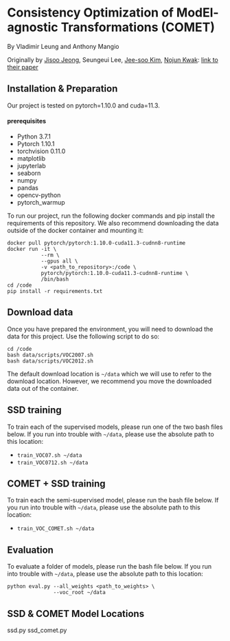 # Consistency Optimization of ModEl-agnostic Transformations (COMET) 

By Vladimir Leung and Anthony Mangio

Originally by [Jisoo Jeong](http://mipal.snu.ac.kr/index.php/Jisoo_Jeong), Seungeui Lee, [Jee-soo Kim](http://mipal.snu.ac.kr/index.php/Jee-soo_Kim), [Nojun Kwak](http://mipal.snu.ac.kr/index.php/Nojun_Kwak): [link to their paper](https://papers.nips.cc/paper/9259-consistency-based-semi-supervised-learning-for-object-detection) 

## Installation & Preparation
Our project is tested on pytorch=1.10.0 and cuda=11.3.

#### prerequisites
- Python 3.7.1
- Pytorch 1.10.1
- torchvision 0.11.0
- matplotlib
- jupyterlab
- seaborn
- numpy
- pandas
- opencv-python
- pytorch_warmup


To run our project, run the following docker commands and pip install the requirements of this repository. We also recommend downloading the data outside of the docker container and mounting it:
```Shell
docker pull pytorch/pytorch:1.10.0-cuda11.3-cudnn8-runtime
docker run -it \
           --rm \
           --gpus all \
           -v <path_to_repository>:/code \
           pytorch/pytorch:1.10.0-cuda11.3-cudnn8-runtime \
           /bin/bash
cd /code
pip install -r requirements.txt
```

## Download data
Once you have prepared the environment, you will need to download the data for this project. Use the following script to do so:
```Shell
cd /code
bash data/scripts/VOC2007.sh
bash data/scripts/VOC2012.sh
```
The default download location is `~/data` which we will use to refer to the download location. However, we recommend you move the downloaded data out of the container.

## SSD training
To train each of the supervised models, please run one of the two bash files below. If you run into trouble with `~/data`, please use the absolute path to this location:
 - `train_VOC07.sh ~/data`
 - `train_VOC0712.sh ~/data`

## COMET + SSD training
To train each the semi-supervised model, please run the bash file below. If you run into trouble with `~/data`, please use the absolute path to this location:
 - `train_VOC_COMET.sh ~/data`

## Evaluation
To evaluate a folder of models, please run the bash file below. If you run into trouble with `~/data`, please use the absolute path to this location:

```Shell 
python eval.py --all_weights <path_to_weights> \
               --voc_root ~/data
```
## SSD & COMET Model Locations

ssd.py
ssd_comet.py


